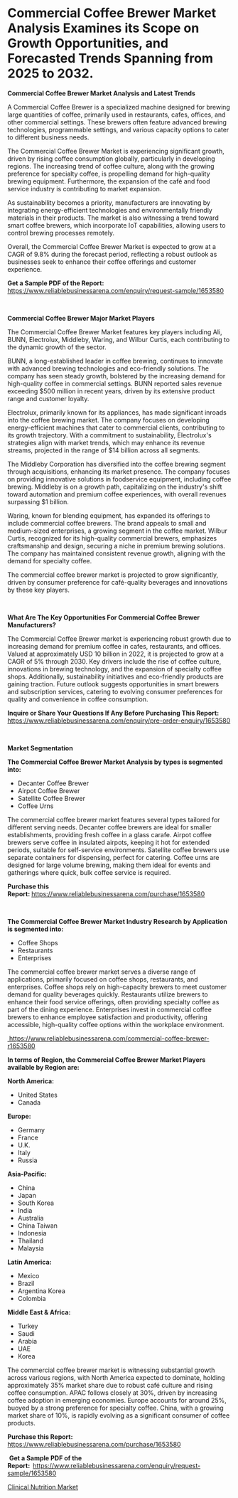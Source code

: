 <p><h1>Commercial Coffee Brewer Market Analysis Examines its Scope on Growth Opportunities, and Forecasted Trends Spanning from 2025 to 2032.</h1></p><p><strong>Commercial Coffee Brewer Market Analysis and Latest Trends</strong></p>
<p><p>A Commercial Coffee Brewer is a specialized machine designed for brewing large quantities of coffee, primarily used in restaurants, cafes, offices, and other commercial settings. These brewers often feature advanced brewing technologies, programmable settings, and various capacity options to cater to different business needs.</p><p>The Commercial Coffee Brewer Market is experiencing significant growth, driven by rising coffee consumption globally, particularly in developing regions. The increasing trend of coffee culture, along with the growing preference for specialty coffee, is propelling demand for high-quality brewing equipment. Furthermore, the expansion of the café and food service industry is contributing to market expansion.</p><p>As sustainability becomes a priority, manufacturers are innovating by integrating energy-efficient technologies and environmentally friendly materials in their products. The market is also witnessing a trend toward smart coffee brewers, which incorporate IoT capabilities, allowing users to control brewing processes remotely.</p><p>Overall, the Commercial Coffee Brewer Market is expected to grow at a CAGR of 9.8% during the forecast period, reflecting a robust outlook as businesses seek to enhance their coffee offerings and customer experience.</p></p>
<p><strong>Get a Sample PDF of the Report:&nbsp;</strong> <a href="https://www.reliablebusinessarena.com/enquiry/request-sample/1653580?utm_campaign=2990&utm_medium=2&utm_source=Github&utm_content=ia&utm_term=05032025&utm_id=commercial-coffee-brewer">https://www.reliablebusinessarena.com/enquiry/request-sample/1653580</a></p>
<p>&nbsp;</p>
<p><strong>Commercial Coffee Brewer Major Market Players</strong></p>
<p><p>The Commercial Coffee Brewer Market features key players including Ali, BUNN, Electrolux, Middleby, Waring, and Wilbur Curtis, each contributing to the dynamic growth of the sector. </p><p>BUNN, a long-established leader in coffee brewing, continues to innovate with advanced brewing technologies and eco-friendly solutions. The company has seen steady growth, bolstered by the increasing demand for high-quality coffee in commercial settings. BUNN reported sales revenue exceeding $500 million in recent years, driven by its extensive product range and customer loyalty.</p><p>Electrolux, primarily known for its appliances, has made significant inroads into the coffee brewing market. The company focuses on developing energy-efficient machines that cater to commercial clients, contributing to its growth trajectory. With a commitment to sustainability, Electrolux's strategies align with market trends, which may enhance its revenue streams, projected in the range of $14 billion across all segments.</p><p>The Middleby Corporation has diversified into the coffee brewing segment through acquisitions, enhancing its market presence. The company focuses on providing innovative solutions in foodservice equipment, including coffee brewing. Middleby is on a growth path, capitalizing on the industry's shift toward automation and premium coffee experiences, with overall revenues surpassing $1 billion.</p><p>Waring, known for blending equipment, has expanded its offerings to include commercial coffee brewers. The brand appeals to small and medium-sized enterprises, a growing segment in the coffee market. Wilbur Curtis, recognized for its high-quality commercial brewers, emphasizes craftsmanship and design, securing a niche in premium brewing solutions. The company has maintained consistent revenue growth, aligning with the demand for specialty coffee.</p><p>The commercial coffee brewer market is projected to grow significantly, driven by consumer preference for café-quality beverages and innovations by these key players.</p></p>
<p>&nbsp;</p>
<p><strong>What Are The Key Opportunities For Commercial Coffee Brewer Manufacturers?</strong></p>
<p><p>The Commercial Coffee Brewer market is experiencing robust growth due to increasing demand for premium coffee in cafes, restaurants, and offices. Valued at approximately USD 10 billion in 2022, it is projected to grow at a CAGR of 5% through 2030. Key drivers include the rise of coffee culture, innovations in brewing technology, and the expansion of specialty coffee shops. Additionally, sustainability initiatives and eco-friendly products are gaining traction. Future outlook suggests opportunities in smart brewers and subscription services, catering to evolving consumer preferences for quality and convenience in coffee consumption.</p></p>
<p><strong>Inquire or Share Your Questions If Any Before Purchasing This Report:</strong> <a href="https://www.reliablebusinessarena.com/enquiry/pre-order-enquiry/1653580?utm_campaign=2990&utm_medium=2&utm_source=Github&utm_content=ia&utm_term=05032025&utm_id=commercial-coffee-brewer">https://www.reliablebusinessarena.com/enquiry/pre-order-enquiry/1653580</a></p>
<p>&nbsp;</p>
<p><strong>Market Segmentation</strong></p>
<p><strong>The Commercial Coffee Brewer Market Analysis by types is segmented into:</strong></p>
<p><ul><li>Decanter Coffee Brewer</li><li>Airpot Coffee Brewer</li><li>Satellite Coffee Brewer</li><li>Coffee Urns</li></ul></p>
<p><p>The commercial coffee brewer market features several types tailored for different serving needs. Decanter coffee brewers are ideal for smaller establishments, providing fresh coffee in a glass carafe. Airpot coffee brewers serve coffee in insulated airpots, keeping it hot for extended periods, suitable for self-service environments. Satellite coffee brewers use separate containers for dispensing, perfect for catering. Coffee urns are designed for large volume brewing, making them ideal for events and gatherings where quick, bulk coffee service is required.</p></p>
<p><strong>Purchase this Report:&nbsp;</strong><a href="https://www.reliablebusinessarena.com/purchase/1653580?utm_campaign=2990&utm_medium=2&utm_source=Github&utm_content=ia&utm_term=05032025&utm_id=commercial-coffee-brewer">https://www.reliablebusinessarena.com/purchase/1653580</a></p>
<p>&nbsp;</p>
<p><strong>The Commercial Coffee Brewer Market Industry Research by Application is segmented into:</strong></p>
<p><ul><li>Coffee Shops</li><li>Restaurants</li><li>Enterprises</li></ul></p>
<p><p>The commercial coffee brewer market serves a diverse range of applications, primarily focused on coffee shops, restaurants, and enterprises. Coffee shops rely on high-capacity brewers to meet customer demand for quality beverages quickly. Restaurants utilize brewers to enhance their food service offerings, often providing specialty coffee as part of the dining experience. Enterprises invest in commercial coffee brewers to enhance employee satisfaction and productivity, offering accessible, high-quality coffee options within the workplace environment.</p></p>
<p><a href="https://www.reliablebusinessarena.com/commercial-coffee-brewer-r1653580?utm_campaign=2990&utm_medium=2&utm_source=Github&utm_content=ia&utm_term=05032025&utm_id=commercial-coffee-brewer">&nbsp;https://www.reliablebusinessarena.com/commercial-coffee-brewer-r1653580</a></p>
<p><strong>In terms of Region, the Commercial Coffee Brewer Market Players available by Region are:</strong></p>
<p>
    <p> <strong> North America: </strong>
        <ul>
            <li>United States</li>
            <li>Canada</li>
        </ul>
        </p> 
    <p> <strong> Europe: </strong>
        <ul>
            <li>Germany</li>
            <li>France</li>
            <li>U.K.</li>
            <li>Italy</li>
            <li>Russia</li>
        </ul>
        </p> 
    <p> <strong> Asia-Pacific: </strong>
        <ul>
            <li>China</li>
            <li>Japan</li>
            <li>South Korea</li>
            <li>India</li>
            <li>Australia</li>
            <li>China Taiwan</li>
            <li>Indonesia</li>
            <li>Thailand</li>
            <li>Malaysia</li>
        </ul>
        </p> 
    <p> <strong> Latin America: </strong>
        <ul>
            <li>Mexico</li>
            <li>Brazil</li>
            <li>Argentina Korea</li>
            <li>Colombia</li>
        </ul>
        </p> 
    <p> <strong> Middle East & Africa: </strong>
        <ul>
            <li>Turkey</li>
            <li>Saudi</li>
            <li>Arabia</li>
            <li>UAE</li>
            <li>Korea</li>
        </ul>
    </p>
    </p>
<p><p>The commercial coffee brewer market is witnessing substantial growth across various regions, with North America expected to dominate, holding approximately 35% market share due to robust café culture and rising coffee consumption. APAC follows closely at 30%, driven by increasing coffee adoption in emerging economies. Europe accounts for around 25%, buoyed by a strong preference for specialty coffee. China, with a growing market share of 10%, is rapidly evolving as a significant consumer of coffee products.</p></p>
<p><strong>Purchase this Report: </strong><a href="https://www.reliablebusinessarena.com/purchase/1653580?utm_campaign=2990&utm_medium=2&utm_source=Github&utm_content=ia&utm_term=05032025&utm_id=commercial-coffee-brewer">https://www.reliablebusinessarena.com/purchase/1653580</a></p>
<p>&nbsp;<strong>Get a Sample PDF of the Report:&nbsp;&nbsp;</strong><a href="https://www.reliablebusinessarena.com/enquiry/request-sample/1653580?utm_campaign=2990&utm_medium=2&utm_source=Github&utm_content=ia&utm_term=05032025&utm_id=commercial-coffee-brewer">https://www.reliablebusinessarena.com/enquiry/request-sample/1653580</a></p>
<p><strong></strong></p>
<p><p><a href="https://github.com/micbotam/Market-Research-Report-List-1/blob/main/clinical-nutrition-market.md?utm_campaign=2990&utm_medium=2&utm_source=Github&utm_content=ia&utm_term=05032025&utm_id=commercial-coffee-brewer">Clinical Nutrition Market</a></p></p>